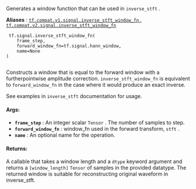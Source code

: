 Generates a window function that can be used in  `inverse_stft` .

**Aliases** : [ `tf.compat.v1.signal.inverse_stft_window_fn` ](/api_docs/python/tf/signal/inverse_stft_window_fn), [ `tf.compat.v2.signal.inverse_stft_window_fn` ](/api_docs/python/tf/signal/inverse_stft_window_fn)

```
 tf.signal.inverse_stft_window_fn(
    frame_step,
    forward_window_fn=tf.signal.hann_window,
    name=None
)
 
```

Constructs a window that is equal to the forward window with a furtherpointwise amplitude correction.   `inverse_stft_window_fn`  is equivalent to `forward_window_fn`  in the case where it would produce an exact inverse.

See examples in  `inverse_stft`  documentation for usage.

#### Args:
- **`frame_step`** : An integer scalar  `Tensor` . The number of samples to step.
- **`forward_window_fn`** : window_fn used in the forward transform,  `stft` .
- **`name`** : An optional name for the operation.


#### Returns:
A callable that takes a window length and a  `dtype`  keyword argument and  returns a  `[window_length]`   `Tensor`  of samples in the provided datatype.  The returned window is suitable for reconstructing original waveform in  inverse_stft.


